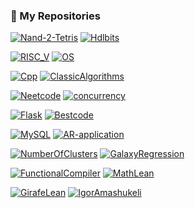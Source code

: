 ### 📌 My Repositories

[![Nand-2-Tetris](https://github-readme-stats.vercel.app/api/pin/?username=IgorAmashukeli&repo=Nand-2-Tetris&theme=ambient_gradient&description_lines_count=3&cache_seconds=0)](https://github.com/IgorAmashukeli/Nand-2-Tetris) [![Hdlbits](https://github-readme-stats.vercel.app/api/pin/?username=IgorAmashukeli&repo=Hdlbits&theme=ambient_gradient&description_lines_count=3&cache_seconds=0)](https://github.com/IgorAmashukeli/Hdlbits)

[![RISC_V](https://github-readme-stats.vercel.app/api/pin/?username=IgorAmashukeli&repo=RISC_V&theme=ambient_gradient&description_lines_count=3&cache_seconds=0)](https://github.com/IgorAmashukeli/RISC_V) [![OS](https://github-readme-stats.vercel.app/api/pin/?username=IgorAmashukeli&repo=OS&theme=ambient_gradient&description_lines_count=3&cache_seconds=0)](https://github.com/IgorAmashukeli/OS)

[![Cpp](https://github-readme-stats.vercel.app/api/pin/?username=IgorAmashukeli&repo=Cpp&theme=ambient_gradient&description_lines_count=3&cache_seconds=0)](https://github.com/IgorAmashukeli/Cpp) [![ClassicAlgorithms](https://github-readme-stats.vercel.app/api/pin/?username=IgorAmashukeli&repo=ClassicAlgorithms&theme=ambient_gradient&description_lines_count=3&cache_seconds=0)](https://github.com/IgorAmashukeli/ClassicAlgorithms)

[![Neetcode](https://github-readme-stats.vercel.app/api/pin/?username=IgorAmashukeli&repo=Neetcode&theme=ambient_gradient&description_lines_count=3&cache_seconds=0)](https://github.com/IgorAmashukeli/Neetcode) [![concurrency](https://github-readme-stats.vercel.app/api/pin/?username=IgorAmashukeli&repo=concurrency&theme=ambient_gradient&description_lines_count=3&cache_seconds=0)](https://github.com/IgorAmashukeli/concurrency)

[![Flask](https://github-readme-stats.vercel.app/api/pin/?username=IgorAmashukeli&repo=Flask&theme=ambient_gradient&description_lines_count=3&cache_seconds=0)](https://github.com/IgorAmashukeli/Flask) [![Bestcode](https://github-readme-stats.vercel.app/api/pin/?username=IgorAmashukeli&repo=Bestcode&theme=ambient_gradient&description_lines_count=3&cache_seconds=0)](https://github.com/IgorAmashukeli/Bestcode)

[![MySQL](https://github-readme-stats.vercel.app/api/pin/?username=IgorAmashukeli&repo=MySQL&theme=ambient_gradient&description_lines_count=3&cache_seconds=0)](https://github.com/IgorAmashukeli/MySQL) [![AR-application](https://github-readme-stats.vercel.app/api/pin/?username=IgorAmashukeli&repo=AR-application&theme=ambient_gradient&description_lines_count=3&cache_seconds=0)](https://github.com/IgorAmashukeli/AR-application)

[![NumberOfClusters](https://github-readme-stats.vercel.app/api/pin/?username=IgorAmashukeli&repo=NumberOfClusters&theme=ambient_gradient&description_lines_count=3&cache_seconds=0)](https://github.com/IgorAmashukeli/NumberOfClusters) [![GalaxyRegression](https://github-readme-stats.vercel.app/api/pin/?username=IgorAmashukeli&repo=GalaxyRegression&theme=ambient_gradient&description_lines_count=3&cache_seconds=0)](https://github.com/IgorAmashukeli/GalaxyRegression)

[![FunctionalCompiler](https://github-readme-stats.vercel.app/api/pin/?username=IgorAmashukeli&repo=FunctionalCompiler&theme=ambient_gradient&description_lines_count=3)](https://github.com/IgorAmashukeli/FunctionalCompiler&cache_seconds=0) [![MathLean](https://github-readme-stats.vercel.app/api/pin/?username=IgorAmashukeli&repo=MathLean&theme=ambient_gradient&description_lines_count=3&cache_seconds=0&cache_seconds=0)](https://github.com/IgorAmashukeli/MathLean)

[![GirafeLean](https://github-readme-stats.vercel.app/api/pin/?username=IgorAmashukeli&repo=GirafeLean&theme=ambient_gradient&description_lines_count=3)](https://github.com/IgorAmashukeli/GirafeLean&cache_seconds=0) [![IgorAmashukeli](https://github-readme-stats.vercel.app/api/pin/?username=IgorAmashukeli&repo=IgorAmashukeli&theme=ambient_gradient&description_lines_count=3&cache_seconds=0)](https://github.com/IgorAmashukeli/IgorAmashukeli)
